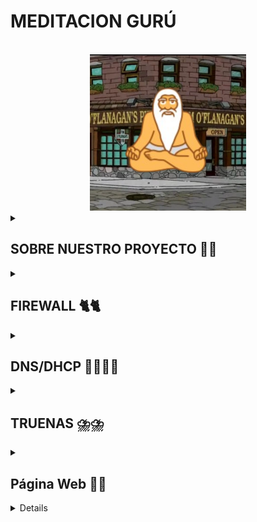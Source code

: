 # MEDITACION GURÚ 
<!-- Improved compatibility of back to top link: See: https://github.com/othneildrew/Best-README-Template/pull/73 -->
<a id="readme-top"></a>
<!--
*** Thanks for checking out the Best-README-Template. If you have a suggestion
*** that would make this better, please fork the repo and create a pull request
*** or simply open an issue with the tag "enhancement".
*** Don't forget to give the project a star!
*** Thanks again! Now go create something AMAZING! :D
-->



<!-- PROJECT SHIELDS -->
<!--
*** I'm using markdown "reference style" links for readability.
*** Reference links are enclosed in brackets [ ] instead of parentheses ( ).
*** See the bottom of this document for the declaration of the reference variables
*** for contributors-url, forks-url, etc. This is an optional, concise syntax you may use.
*** https://www.markdownguide.org/basic-syntax/#reference-style-links
-->




<!-- PROJECT LOGO -->
<br />
<div align="center">
  <a href="https://github.com/S0gt/MEDITACION-DE-GURU/blob/main/IMAGENES/logo2.png?raw=true">
    <img src="IMAGENES/logo2.png" alt="Logo" width="250" height="250">
  </a>



<!-- SOBRE NUESTRO PROJECTO -->


<div align="left">

  <details>
    <summary><h2>SOBRE NUESTRO PROYECTO 🧐🧐</h2></summary>


En nuestro proyecto realizamos una página web en la cual nuestros clientes pueden publicar reseñas sobre películas. Para que así personas puedan echar un vistazo a las reseñas de la gente.

<div align="left">

# Idea seleccionada 💡💡

Página web de reseña de películas, con la capacidad de crear listas personalizadas y que cada usuario pueda dar su opinion de las peliculas que pongamos.

# ¿Hasta donde queremos llegar con el proyecto? 🏁🏁

Nuestra intención es tener una página en la que puedas hacer reseñas rápidas y sencillas, queremos que también puedas hacerte listas con tus contenidos favoritos que tienes pendientes por ver o jugar.
 
# ¿A quién va dirigido nuestro proyecto? 📫📫

Queremos centrarnos en un publico joven aunque no nos desagrada la idea de que sea para un publico general, nos queremos centrar en que sea agradable para que todos los publicos esten comodos al usar la pagina, queremos algo intuitivo y sencillo
 

# Módulos del ciclo que tengan que ver con el proyecto 📜📜

- Seguridad informática. (Copias de seguridad)

- Aplicaciones Web. (Php y mysql)

- Sistemas operativos en red y servicios en red. (máquinas virtuales del proyecto)


# Materiales necesarios ⛏️⛏️

 Físicos: Varios ordenadores 

 Lógicos: Máquinas virtuales, ISO  

 # Especificar objetivos y las funcionalidades. 

Nuestra meta es crear una web donde se puedan hacer reseñas de peliculas, también querémos que los usuarios puedan hacer listas de las películas, para llenar un orden u organización
 

# Especificar listado de tareas.

-Crear los servidores y configurarlos para que den los servicios que necesitamos
-Crear paginas web con frontend y backend
-Base de datos para que funcionen los registros

 

# Asignar roles y responsabilidades del equipo. 

- Iván Martín: Web 

- Víctor Polo: Sistemas 

 

 # Diagrama de la red.

Este es el diagrama de la red, donde podemos apreciar el esquema de como irá estructurada nuestra red y las direcciones IP que utilizaremos para esta. 

En el diagrama de la red podemos ver como se estructura nuestra red, también apreciamos las direcciones IP que usaremos.

 <br />
<div align="center">
  <a href="https://github.com/S0gt/MEDITACION-DE-GURU/blob/main/IMAGENES/diagrama%20red.png?raw=true">
    <img src="IMAGENES/diagrama red.png" alt="diagrama red">
  </a>
<div align="left">
 

 

# Las tecnologías a implementar. 

Apache, PHP y MySql (Para web) 

TRUENAS (Backups) 

PFsense (Firewall y DHCP)

Bind9 (DNS)

# El hardware que se va a utilizar. 

Aún no sabemos seguro todo el hardware que usaremos al final del proyecto, pero de momento podemos decir que será 

| COMPONENTE        | SO                  | ALMACENAMIENTO | CPU          | RAM  | IP                | GATEWAY      |
|-------------------|---------------------|----------------|---------------|------|-------------------|--------------|
| 🖥️ MAQUINA HOST  | Pfsense             | 50 GB          | 2             | 4 GB | 000.00.00.000     | 000.00.00.0  |
| 💻 CLIENTE       | Ubuntu 22.04.02     | 50 GB          | 4             | 4 GB | 000.000.0.00/00   | 000.000.0.0  |
| 🌐 DNS / DHCP    | Ubuntu 22.04.02     | 50 GB          | 2             | 4 GB | 000.000.0.0/00    | 000.000.0.0  |

# Los servicios a implementar. 

- DNS: Para que nuestro servidor sea capaz de resolver direcciónes web 

- DHCP: Para asignar las ip automáticamente a el resto de las máquinas virtuales 


# Los sistemas operativos a utilizar. 

- Ubuntu Desktop 22.04.2

- Ubuntu Server 22.04.2

- Windows 10  22H2_Spanish

 

# Establecer un diagrama de Gantt con los objetivos y resultados a alcanzar. 
<div align="center">
  <a href="[[[https://github.com/S0gt/MEDITACION-DE-GURU/blob/main/logo.png?raw=true](https://github.com/S0gt/MEDITACION-DE-GURU/blob/main/Dibujo.png?raw=true)](https://github.com/S0gt/MEDITACION-DE-GURU/blob/main/IMAGENES/Dibujo.png?raw=true)](https://github.com/S0gt/MEDITACION-DE-GURU/blob/main/IMAGENES/Diagrama.png?raw=true)">
    <img src="IMAGENES/Diagrama.png" alt="Diagrama" width="1200" height="500">
  </a>
<div align="left">


 # Incidencias 🚧🚧
 
A lo largo del trabajo han surgido varios problemas, aquí redactaremos todos estos a lo largo del proyecto:

- Configurando el DNS y el DHCP cometimos varios errores a la hora de la escritura de códigos y de comandos.
- Al final hemos cambiado la manera de hacerlo, usando el pi-hole con una interfaz gráfica en nuestro servidor.
- Hemos descargado el navegador y tenemos que descargar un navedador en el servidor.

</details>

<div align="left">

  <details>
    <summary><h2>FIREWALL 🐈🐈</h2></summary>

# INTRODUCCION A FIREWALL

## Concepto 

-PfSense es un firewall de codigo abierto, se utiliza como firewall y enrutador, se usa por su interfaz sencilla y simple basado en FreeBSD, es un sistema operativo multiusuario capaz de tener multitarea

## Características

Sus características principales son su soporte para VPN, Balanceo de carga y su gestion de DNS y DHCP, tiene  muchas mas caracteristicas pero estas son las mas destacadas para nosotros 

## Instalación y puntos a tener en cuenta 

Para instalarlo es tan facil como ir a su web https://www.pfsense.org/download/ y desde ahi descargamos con facilidad la ISO

Luego en VirtualBox solo tenemos que crear una nueva maquina con recursos normales considerando que no tiene interfaz grafica 
seleccionamos FreeBSD como sistema y seguimos la instalacion que es bastante facil y intuitiva.
![image](IMAGENES/descarga.png)

## Conclusión

Pese a que PfSense es muy útil en nuestro caso a la hora de empresas hay opciones mas profesionales como podria ser Sophos, que es mas pesada pero tambien tiene muchas mas funciones, en el caso de redes domesticas consideramos que se podria usar PfSense sin ningun problema
 
## PortForward

Es un metodo de redireccion de puertos, se usa para que varios dispositivos se puedan interconectar, sobretodo se usa en cosas como camaras de seguridad o para poder conectarnos a servidores de juegos

Lo configuramos creando una nueva regla en la seccion NAT, configuramos la interfaz en WAN par trafico externo, protocolos usamos TCP/UDP, ponemos puerto de HTTP a HTTP, redirigimops a la ip que usamos en nuestro caso 10.28.38.100 y ya estaria 

# PRACTICA
Hemos configurado el PFSense y un cliente, el cual hemos conectado al PFSense y nos ha brindado una dirección IP dentro del dominio.

![image](https://github.com/user-attachments/assets/5042db07-4b3f-4987-8f96-f4daa7d055d0)

</details>

 <div align="left">

  <details>
    <summary><h2>DNS/DHCP 😶‍🌫️😶‍🌫️</h2></summary>
    
# Introducción al servicio (DNS y al DHCP)

  DNS (Domain Name System): Es un servicio que traduce nombres de dominio en direcciones IP. Facilita la navegación en internet y la gestión de redes.

  DHCP (Dynamic Host Configuration Protocol): Es un protocolo que asigna automáticamente direcciones IP y puertas de enlace y DNS a los dispositivos de una red.

## ¿Por qué es necesario?

DNS: Permite que los usuarios accedan a sitios web y recursos de red usando nombres en lugar de números difíciles de recordar.

DHCP: Simplifica la administración de redes al asignar IPs automáticamente, evitando conflictos de direcciones y configuraciones manuales.

## ¿Dónde hay información oficial?

- Al usar Linux para clientes y server en todo el trabajo, Bind9 se podria adaptar perfectamente a nuestras necesidades

  DNS: https://bind9.readthedocs.io/en/v9.20.7/ 

  DHCP: https://documentation.ubuntu.com/server/how-to/networking/install-isc-dhcp-server/index.html

## Instalación (DNS y del DHCP)

  DNS:

  DHCP:

## Detalles de la MV

  Servidor: 
  
· 2 CPU 

· 2 GB de memoria RAM 

· 25 GB de disco duro 

· 2 interfaces de red (ad.pnte y red interna) 


  </details>

  <details>
    <summary><h2>TRUENAS ⛈️⛈️</h2></summary>

  ## ¿Qué es?
  
  TrueNAS es un programa gratuito que puedes instalar en un ordenador para convertirlo en un servidor donde se guardan archivos. Es como tener un disco duro gigante al que se pueden conectar otros ordenadores de la misma red para guardar, copiar o ver archivos, sin necesidad de usar internet. Es parecido a tener tu propia nube personal, pero solo accesible dentro de tu casa, instituto o empresa.


  ## ¿Por qué usarlo?
  
- Es gratis y de código abierto.

- Funciona en ordenadores normales.

- Es muy estable y seguro.

- Permite ahorrar dinero en lugar de comprar soluciones comerciales caras.

- Se usa tanto en hogares como en empresas.

  ##Información oficial
  
https://www.truenas.com

## Guía de instalación

## Descarga e instalación:
Descarga la ISO de TrueNAS SCALE y crea una máquina virtual en VirtualBox con sistema FreeBSD 64-bit usando esa ISO para instalar.

## Configura discos y red:
Agrega dos discos virtuales pequeños adicionales. Configura un adaptador de red en modo NAT y otro en modo puente para comunicación con internet y tu equipo.

## Instala TrueNAS en la VM:
Arranca la VM, instala TrueNAS seleccionando el disco de instalación, crea la contraseña root, apaga y retira la ISO para que arranque solo TrueNAS.

## Clona la máquina virtual:
Haz una copia idéntica para usarla en pruebas de replicación y respaldo entre ambas usando rsync.

## Accede a la interfaz web:
Desde otro equipo, entra a la IP que muestra TrueNAS e inicia sesión como root.

Crea un pool de almacenamiento con los discos disponibles (RAID 1 o RAID 5).

Crea un usuario para las tareas de respaldo.

Activa y configura servicios SMB, SSH y rsync, creando un módulo con permisos adecuados.

## Tareas automáticas con rsync:
Crea una tarea rsync para enviar datos a la VM clonada en horarios programados.

## Automatiza con cron y scripts:
Crea un cronjob que ejecute un script backup.sh que contenga comandos rsync para hacer copias de seguridad de forma automática.
Resumen final
Con esto tendrás un sistema de almacenamiento TrueNAS funcionando en dos máquinas virtuales, configurado para hacer copias de seguridad usando rsync, tanto manualmente como programadas automáticamente con cron y scripts personalizados.


  </details>

<div align="left">

  <details>
    <summary><h2>Página Web 🤡🤡</h2></summary>

# Apache

## ¿Qué es?

Apache es un servidor web de código abierto ampliamente utilizado para alojar sitios web y aplicaciones.

## ¿Por qué usarlo?

Fiabilidad y seguridad

Modularidad y compatibilidad con distintos lenguajes

Uso en entornos locales e internet

## Documentación oficial

https://httpd.apache.org/docs/

# Instalación en Ubuntu Server

## Configuración de la MV

SO: Ubuntu Server 20.04

RAM: 2GB

Disco: 20GB

Red: Red NAT "NatNetworkSMX2"

# Pasos

## Actualizar paquetes:

sudo apt update && sudo apt upgrade -y

## Instalar Apache:

sudo apt install apache2 -y

## Habilitar y verificar el servicio:

sudo systemctl enable --now apache2
sudo systemctl status apache2

## Configurar firewall:

sudo ufw allow 'Apache'
sudo ufw enable


 
# INCIDENCIAS (APACHE)⚠️⚠️

Durante la realizacion de el apartado de apache tubimos multiples problemas, todos devido a que nos quisimos adelantar y intentamos instalar PHP y MySQL antes de que lo explicaran en clase, esto nos hizo confundirnos a la hora de la instalacion y acabar complicandola demasiado hasta que salieron muchos errores con los archivos, lo que decidimos hacer al final es pasar todo de un debian a un ubuntu server, al hacer esto la instalacion fue mucho mas facil para nosotros y pudimos completarla sin mayor dificultad


## Nuestro mapa de la web:

  <a href=https://github.com/S0gt/MEDITACION-DE-GURU/blob/main/IMAGENES/Mapa%20de%20la%20web.jpg>
  
  <img src="IMAGENES/Mapa de la web.jpg" alt="Mapa de la web" width="1200" height="500">
    
  </a>

## Preview del home de la web:

  <a href=https://github.com/S0gt/MEDITACION-DE-GURU/blob/main/IMAGENES/Mapa%20de%20la%20web.jpg>
  
  <img src="IMAGENES/pagina home.png" alt="pagina home">

## Preview del login de la página:

<a href=https://github.com/S0gt/MEDITACION-DE-GURU/blob/main/IMAGENES/login.png>

<img src="IMAGENES/login.png" alt="login">

## Preview de las reseñas de la web:

<a href=https://github.com/S0gt/MEDITACION-DE-GURU/blob/main/IMAGENES/login.png>

<img src="IMAGENES/pAGINA RESEÑAS.png" alt="pAGINA RESEÑAS">


 </details>

<div align="left">

  <details>
    <summary><h2>Recursos 🔎🔎</h2></summary>
  


Los recursos a los que hemos recurrido en la creación del proyecto son:

- DNS Y DHCP de la guia de punkymo de Alina
- Para Apache hemos usado la una guia de Digital Ocean sobre Apache, PHP y MySQL: https://www.digitalocean.com/community/tutorials/how-to-install-lamp-stack-on-ubuntu
- FIREWALL: Para firewall usamos pfsense y nos guiamos por la guia de punkymo
- Copias de seguridad: Usamos TrueNas y nos guiamos con la guia de punkymo nuevamente 


   </details>
